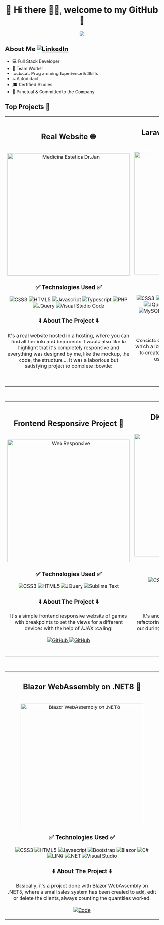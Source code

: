 <div align="center">
  <h1>💾 Hi there 🙋‍♂️, welcome to my GitHub 🚀</h1>
  <img src="https://i.imgur.com/9vxIFNj.png">
</div>


## About Me [![LinkedIn](https://img.shields.io/badge/linkedin-%230077B5.svg?style=for-the-badge&logo=linkedin&logoColor=white)](https://www.linkedin.com/in/pablo-almendro-322488209)

- 💻 Full Stack Developer
- 💚 Team Worker
- :octocat: Programming Experience & Skills
- 🔝 Autodidact
- 🎓 Certified Studies
- 🛅 Punctual & Committed to the Company
  
## Top Projects 🐲
<table>
  <tr>
  <td width="50%">
    <h2 align="center">Real Website 🌐</h2>
    <br>
    <div align="center">
      <a href="https://medicinaesteticadrjan.com/" target="_blank">
        <img src="https://i.imgur.com/roeGCJn.png" width="400" alt="Medicina Estetica Dr.Jan">          
      </a>
    </div>
    <div align="center">
      <h3>✅ Technologies Used ✅</h3>
        <img src="https://img.shields.io/badge/css3-%231572B6.svg?style=for-the-badge&logo=css3&logoColor=white" alt="CSS3">
        <img src="https://img.shields.io/badge/html5-%23E34F26.svg?style=for-the-badge&logo=html5&logoColor=white" alt="HTML5">
        <img src="https://img.shields.io/badge/javascript-%23323330.svg?style=for-the-badge&logo=javascript&logoColor=%23F7DF1E" alt="Javascript">
        <img src="https://img.shields.io/badge/typescript-%23007ACC.svg?style=for-the-badge&logo=typescript&logoColor=white" alt="Typescript">
        <img src="https://img.shields.io/badge/php-%23777BB4.svg?style=for-the-badge&logo=php&logoColor=white" alt="PHP">
        <img src="https://img.shields.io/badge/jquery-%230769AD.svg?style=for-the-badge&logo=jquery&logoColor=white" alt="JQuery">
        <img src="https://img.shields.io/badge/Visual%20Studio%20Code-0078d7.svg?style=for-the-badge&logo=visual-studio-code&logoColor=white" alt="Visual Studio Code">
      </p>
    </div>
    <div align="center">
      <h3>⬇️ About The Project ⬇️</h3>
      <p>
        It's a real website hosted in a hosting, where you can find all her info and treatments. I would also like to highlight that it's completely responsive and         everything was designed by me, like the          mockup, the code, the structure.... It was a laborious but satisfying project to complete :bowtie: <br><br>
        <a href="https://medicinaesteticadrjan.com/" target="_blank">
          <img src="https://img.shields.io/badge/Website-181717.svg?style=for-the-badge&logo=GitHub&logoColor=white" alt="">
        </a>
      </p>
    </div>
  </td>
    
  <td width="50%">
    <h2 align="center">Laravel Administrator Panel 💻</h2>
    <br>
    <div align="center">
      <a href="https://github.com/AlmendroHub/LaravelCRUD" target="_blank">
        <img src="https://i.imgur.com/I83LMnm.png" width="400" alt="Laravel Administrator Panel">          
      </a>
    </div>
    <div align="center">
      <h3>✅ Technologies Used ✅</h3>
        <img src="https://img.shields.io/badge/css3-%231572B6.svg?style=for-the-badge&logo=css3&logoColor=white" alt="CSS3">
        <img src="https://img.shields.io/badge/html5-%23E34F26.svg?style=for-the-badge&logo=html5&logoColor=white" alt="HTML5">
        <img src="https://img.shields.io/badge/javascript-%23323330.svg?style=for-the-badge&logo=javascript&logoColor=%23F7DF1E" alt="Javascript">
        <img src="https://img.shields.io/badge/typescript-%23007ACC.svg?style=for-the-badge&logo=typescript&logoColor=white" alt="Typescript">
        <img src="https://img.shields.io/badge/php-%23777BB4.svg?style=for-the-badge&logo=php&logoColor=white" alt="PHP">
        <img src="https://img.shields.io/badge/jquery-%230769AD.svg?style=for-the-badge&logo=jquery&logoColor=white" alt="JQuery">
        <img src="https://img.shields.io/badge/bootstrap-%238511FA.svg?style=for-the-badge&logo=bootstrap&logoColor=white" alt="Bootstrap">
        <img src="https://img.shields.io/badge/Jetstream-FC390E.svg?style=for-the-badge&logo=Eclipse-Jetty&logoColor=white" alt="Jetstream">
        <img src="https://img.shields.io/badge/XAMPP-FB7A24.svg?style=for-the-badge&logo=XAMPP&logoColor=white" alt="XAMPP">
        <img src="https://img.shields.io/badge/mysql-4479A1.svg?style=for-the-badge&logo=mysql&logoColor=white" alt="MySQL">
        <img src="https://img.shields.io/badge/laravel-%23FF2D20.svg?style=for-the-badge&logo=laravel&logoColor=white" alt="Laravel">
        <img src="https://img.shields.io/badge/Blade-B3382C.svg?style=for-the-badge&logo=Social-Blade&logoColor=white" alt="Blade">
        <img src="https://img.shields.io/badge/Visual%20Studio%20Code-0078d7.svg?style=for-the-badge&logo=visual-studio-code&logoColor=white" alt="Visual Studio Code">
      </p>
    </div>
    <div align="center">
      <h3>⬇️ About The Project ⬇️</h3>
      <p>
       Consists of a MVC architecture project in Laravel, in which a lot of technologies have been used together to create a simple administrator panel, where the users can create, edit or delete their articles/products 📝 <br><br>
       <a href="https://github.com/AlmendroHub/LaravelCRUD" target="_blank">
          <img src="https://img.shields.io/badge/Code-181717.svg?style=for-the-badge&logo=GitHub&logoColor=white" alt="GitHub">
        </a>
      </p>
    </div>
  </td>                                                                 
</table>                                                                                 
<br>

<table>
  <tr>
  <td width="50%">
   <h2 align="center">Frontend Responsive Project 📱</h2>
      <br>
      <div align="center">
        <a href="https://almendrohub.github.io/WebResponsive/" target="_blank">
          <img src="https://i.imgur.com/yUbBB3p.png" width="400" alt="Web Responsive">          
        </a>
      </div>
      <div align="center">
        <h3>✅ Technologies Used ✅</h3>
          <img src="https://img.shields.io/badge/css3-%231572B6.svg?style=for-the-badge&logo=css3&logoColor=white" alt="CSS3">
          <img src="https://img.shields.io/badge/html5-%23E34F26.svg?style=for-the-badge&logo=html5&logoColor=white" alt="HTML5">
          <img src="https://img.shields.io/badge/jquery-%230769AD.svg?style=for-the-badge&logo=jquery&logoColor=white" alt="JQuery">
          <img src="https://img.shields.io/badge/sublime_text-%23575757.svg?style=for-the-badge&logo=sublime-text&logoColor=important" alt="Sublime Text">
        </p>
      </div>
      <div align="center">
        <h3>⬇️ About The Project ⬇️</h3>
        <p>
          It's a simple frontend responsive website of games with breakpoints to set the views for a different devices with the help of AJAX :calling: <br><br>
          <a href="https://almendrohub.github.io/WebResponsive/" target="_blank">
            <img src="https://img.shields.io/badge/Website-181717.svg?style=for-the-badge&logo=GitHub&logoColor=white" alt="GitHub">
          </a>
          <a href="https://github.com/AlmendroHub/WebResponsive" target="_blank">
            <img src="https://img.shields.io/badge/Code-181717.svg?style=for-the-badge&logo=GitHub&logoColor=white" alt="GitHub">
          </a>
        </p>
      </div>
    </td>
    <td width="50%">
     <h2 align="center">DK Piles Web Redesign 🌊 </h2>
        <br>
        <div align="center">
          <a href="https://almendrohub.github.io/ReformaDKPiles.github.io/" target="_blank">
            <img src="https://i.imgur.com/8CnBZhb.png" width="400" alt="DK Piles">          
          </a>
        </div>
        <div align="center">
          <h3>✅ Technologies Used ✅</h3>
            <img src="https://img.shields.io/badge/css3-%231572B6.svg?style=for-the-badge&logo=css3&logoColor=white" alt="CSS3">
            <img src="https://img.shields.io/badge/html5-%23E34F26.svg?style=for-the-badge&logo=html5&logoColor=white" alt="HTML5">
            <img src="https://img.shields.io/badge/javascript-%23323330.svg?style=for-the-badge&logo=javascript&logoColor=%23F7DF1E" alt="Javascript">
            <img src="https://img.shields.io/badge/jquery-%230769AD.svg?style=for-the-badge&logo=jquery&logoColor=white" alt="JQuery">
            <img src="https://img.shields.io/badge/sublime_text-%23575757.svg?style=for-the-badge&logo=sublime-text&logoColor=important" alt="Sublime Text">
          </p>
        </div>
        <div align="center">
          <h3>⬇️ About The Project ⬇️</h3>
          <p>
            It's another simple frontend website based on refactoring an old website. This project was carried out during the course to simulate a skysurf website and it's completly responsive 🌀 <br><br>
            <a href="https://almendrohub.github.io/ReformaDKPiles.github.io/" target="_blank">
              <img src="https://img.shields.io/badge/Website-181717.svg?style=for-the-badge&logo=GitHub&logoColor=white" alt="GitHub">
            </a>
            <a href="https://github.com/AlmendroHub/ReformaDKPiles.github.io" target="_blank">
              <img src="https://img.shields.io/badge/Code-181717.svg?style=for-the-badge&logo=GitHub&logoColor=white" alt="GitHub">
            </a>
          </p>
        </div>
      </td>
  </table>
  <br>

<table>
  <tr>
  <td width="50%">
    <h2 align="center">Blazor WebAssembly on .NET8 👾</h2>
    <br>
    <div align="center">
      <a href="https://github.com/AlmendroHub/InventarioVentas" target="_blank">
        <img src="https://i.imgur.com/0FiFOHY.png" width="400" alt="Blazor WebAssembly on .NET8">          
      </a>
    </div>
    <div align="center">
      <h3>✅ Technologies Used ✅</h3>
        <img src="https://img.shields.io/badge/css3-%231572B6.svg?style=for-the-badge&logo=css3&logoColor=white" alt="CSS3">
        <img src="https://img.shields.io/badge/html5-%23E34F26.svg?style=for-the-badge&logo=html5&logoColor=white" alt="HTML5">
        <img src="https://img.shields.io/badge/javascript-%23323330.svg?style=for-the-badge&logo=javascript&logoColor=%23F7DF1E" alt="Javascript">
	      <img src="https://img.shields.io/badge/bootstrap-%238511FA.svg?style=for-the-badge&logo=bootstrap&logoColor=white" alt="Bootstrap">
        <img src="https://img.shields.io/badge/blazor-%235C2D91.svg?style=for-the-badge&logo=blazor&logoColor=white" alt="Blazor">
    	  <img src="https://img.shields.io/badge/c%23-%23239120.svg?style=for-the-badge&logo=csharp&logoColor=white" alt="C#">
	      <img src="https://img.shields.io/badge/LINQ-F38020.svg?style=for-the-badge&logo=Cloudflare-Pages&logoColor=white" alt="LINQ">
	      <img src="https://img.shields.io/badge/.NET-5C2D91?style=for-the-badge&logo=.net&logoColor=white" alt=".NET">
	      <img src="https://img.shields.io/badge/Visual%20Studio-5C2D91.svg?style=for-the-badge&logo=visual-studio&logoColor=white" alt="Visual Studio">
      </p>
    </div>
    <div align="center">
      <h3>⬇️ About The Project ⬇️</h3>
      <p>
         Basically, it's a project done with Blazor WebAssembly on .NET8, where a small sales system has been created to add, edit or delete the clients, always counting the quantities worked. <br><br>
        <a href="https://github.com/AlmendroHub/InventarioVentas" target="_blank">
          <img src="https://img.shields.io/badge/Website-181717.svg?style=for-the-badge&logo=GitHub&logoColor=white" alt="Code">
        </a>
      </p>
    </div>
  </td>
</table>

  

